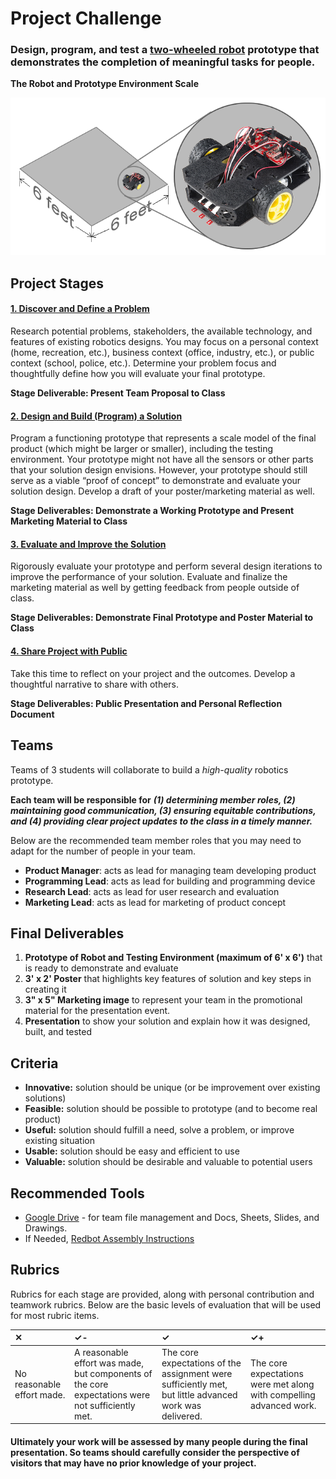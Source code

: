 # Project Challenge

### Design, program, and test a [two-wheeled robot](https://www.sparkfun.com/products/12649) prototype that demonstrates the completion of  meaningful tasks for people.

**The Robot and Prototype Environment Scale**

![](.gitbook/assets/roboticsenv.png)

## Project Stages

#### [1. Discover and Define a Problem](1-discover-and-define-problem/)

Research potential problems, stakeholders, the available technology, and features of existing robotics designs. You may focus on a personal context \(home, recreation, etc.\), business context \(office, industry, etc.\), or public context \(school, police, etc.\). Determine your problem focus and thoughtfully define how you will evaluate your final prototype.

**Stage Deliverable: Present Team Proposal to Class**

#### [2. Design and Build \(Program\) a Solution](https://github.com/cxd/robotics-project/tree/fbb39c73504934f9ec46bf26d114575f1e749e00/3-prototype-and-evaluation.md)

Program a functioning prototype that represents a scale model of the final product \(which might be larger or smaller\), including the testing environment. Your prototype might not have all the sensors or other parts that your solution design envisions. However, your prototype should still serve as a viable “proof of concept” to demonstrate and evaluate your solution design. Develop a draft of your poster/marketing material as well.

**Stage Deliverables: Demonstrate a Working Prototype and Present Marketing Material to Class**

#### [3. Evaluate and Improve the Solution](https://github.com/cxd/robotics-project/tree/fbb39c73504934f9ec46bf26d114575f1e749e00/5-launch-tracking-and-feedback.md)

Rigorously evaluate your prototype and perform several design iterations to improve the performance of your solution. Evaluate and finalize the marketing material as well by getting feedback from people outside of class.

**Stage Deliverables: Demonstrate Final Prototype and Poster Material to Class**

#### [4. Share Project with Public](https://github.com/cxd/robotics-project/tree/fbb39c73504934f9ec46bf26d114575f1e749e00/6-reflection-and-presentation.md)

Take this time to reflect on your project and the outcomes. Develop a thoughtful narrative to share with others.

**Stage Deliverables: Public Presentation and Personal Reflection Document**

## Teams

Teams of 3 students will collaborate to build a _high-quality_ robotics prototype.

**Each team will be responsible for** _**\(1\) determining member roles, \(2\) maintaining good communication, \(3\) ensuring equitable contributions, and \(4\) providing clear project updates to the class in a timely manner.**_

Below are the recommended team member roles that you may need to adapt for the number of people in your team.

* **Product Manager**:  acts as lead for managing team developing product
* **Programming Lead**:  acts as lead for building and programming device
* **Research Lead**:  acts as lead for user research and evaluation
* **Marketing Lead**:  acts as lead for marketing of product concept

## Final Deliverables

1. **Prototype of Robot and Testing Environment \(maximum of 6' x 6'\)**  that is ready to demonstrate and evaluate
2. **3' x 2' Poster** that highlights key features of solution and key steps in creating it
3. **3" x 5" Marketing image** to represent your team in the promotional material for the presentation event.
4. **Presentation** to show your solution and explain how it was designed, built, and tested

## Criteria

* **Innovative:**  solution should be unique \(or be improvement over existing solutions\)
* **Feasible:**  solution should be possible to prototype \(and to become real product\)
* **Useful:**  solution should fulfill a need, solve a problem, or improve existing situation
* **Usable:**  solution should be easy and efficient to use
* **Valuable:**  solution should be desirable and valuable to potential users

## Recommended Tools

* [Google Drive](https://drive.google.com) - for team file management and Docs, Sheets, Slides, and Drawings.
* If Needed, [Redbot Assembly Instructions](https://learn.sparkfun.com/tutorials/assembly-guide-for-redbot-with-shadow-chassis)

## Rubrics

Rubrics for each stage are provided, along with personal contribution and teamwork rubrics. Below are the basic levels of evaluation that will be used for most rubric items.

| ✕ | ✓- | ✓ | ✓+ |
| :--- | :--- | :--- | :--- |
| No reasonable effort made. | A reasonable effort was made, but components of the core expectations were not sufficiently met. | The core expectations of the assignment were sufficiently met, but little advanced work was delivered. | The core expectations were met along with compelling advanced work. |

#### **Ultimately your work will be assessed by many people during the final presentation. So teams should carefully consider the perspective of visitors that may have no prior knowledge of your project.**

